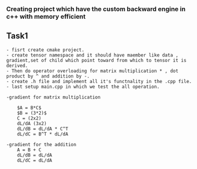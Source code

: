 ### Creating project which have the custom backward engine in c++ with memory efficient 

## Task1 
    - fisrt create cmake project.
    - create tensor namespace and it should have maember like data , gradient,set of child which point toward from which to tensor it is derived.
    - Then do operator overloading for matrix multiplication * , dot product by ^ and addition by -.
    - create .h file and implement all it's functnality in the .cpp file.
    - last setup main.cpp in which we test the all operation.

    -gradient for matrix multiplication

        $A = B*C$
        $B = (3*2)$
        C = (2x2)
        dL/dA (3x2)
        dL/dB = dL/dA * C^T
        dL/dC = B^T * dL/dA

    -gradient for the addition 
        A = B + C
        dL/dB = dL/dA
        dL/dC = dL/dA



